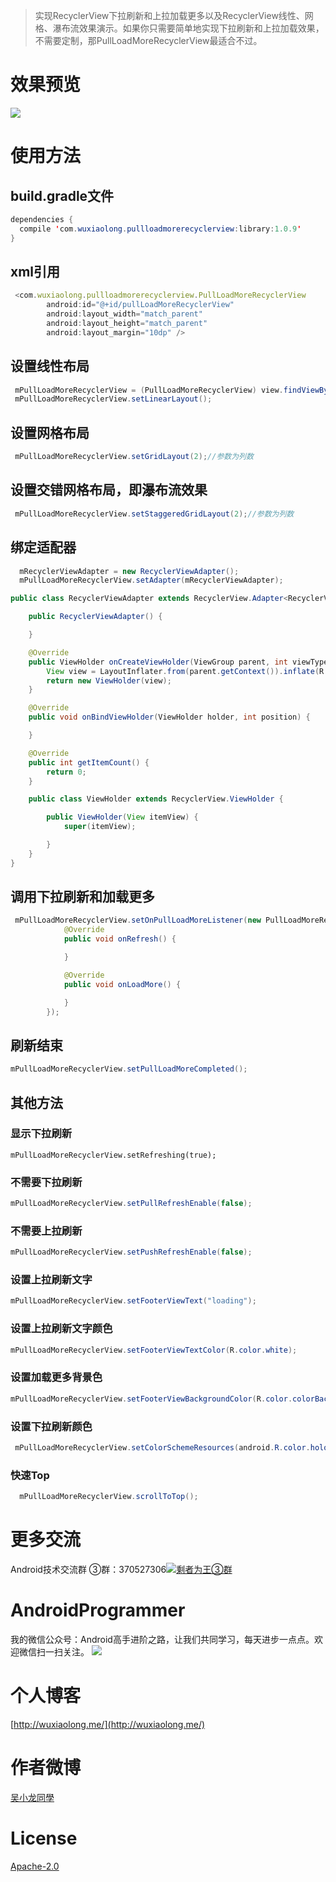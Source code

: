 > 实现RecyclerView下拉刷新和上拉加载更多以及RecyclerView线性、网格、瀑布流效果演示。如果你只需要简单地实现下拉刷新和上拉加载效果，不需要定制，那PullLoadMoreRecyclerView最适合不过。

# 效果预览
![](https://github.com/WuXiaolong/PullLoadMoreRecyclerView/raw/master/screenshots/screenshots.gif)

# 使用方法

## build.gradle文件
```java
dependencies {
  compile 'com.wuxiaolong.pullloadmorerecyclerview:library:1.0.9'
}
```

## xml引用
```js
 <com.wuxiaolong.pullloadmorerecyclerview.PullLoadMoreRecyclerView
        android:id="@+id/pullLoadMoreRecyclerView"
        android:layout_width="match_parent"
        android:layout_height="match_parent"
        android:layout_margin="10dp" />
```

## 设置线性布局
```java
 mPullLoadMoreRecyclerView = (PullLoadMoreRecyclerView) view.findViewById(R.id.pullLoadMoreRecyclerView);
 mPullLoadMoreRecyclerView.setLinearLayout();
```

## 设置网格布局
```java
 mPullLoadMoreRecyclerView.setGridLayout(2);//参数为列数
```

## 设置交错网格布局，即瀑布流效果
```java
 mPullLoadMoreRecyclerView.setStaggeredGridLayout(2);//参数为列数
```

## 绑定适配器
```java
  mRecyclerViewAdapter = new RecyclerViewAdapter();
  mPullLoadMoreRecyclerView.setAdapter(mRecyclerViewAdapter);

public class RecyclerViewAdapter extends RecyclerView.Adapter<RecyclerViewAdapter.ViewHolder> {

    public RecyclerViewAdapter() {

    }

    @Override
    public ViewHolder onCreateViewHolder(ViewGroup parent, int viewType) {
        View view = LayoutInflater.from(parent.getContext()).inflate(R.layout.recycler_view_item, parent, false);
        return new ViewHolder(view);
    }

    @Override
    public void onBindViewHolder(ViewHolder holder, int position) {

    }

    @Override
    public int getItemCount() {
        return 0;
    }

    public class ViewHolder extends RecyclerView.ViewHolder {

        public ViewHolder(View itemView) {
            super(itemView);

        }
    }
}
```

## 调用下拉刷新和加载更多
```java
 mPullLoadMoreRecyclerView.setOnPullLoadMoreListener(new PullLoadMoreRecyclerView.PullLoadMoreListener() {
            @Override
            public void onRefresh() {

            }

            @Override
            public void onLoadMore() {

            }
        });
```

## 刷新结束
```java
mPullLoadMoreRecyclerView.setPullLoadMoreCompleted();
```

## 其他方法

### 显示下拉刷新
```
mPullLoadMoreRecyclerView.setRefreshing(true);
```
### 不需要下拉刷新
```java
mPullLoadMoreRecyclerView.setPullRefreshEnable(false);
```

### 不需要上拉刷新
```java
mPullLoadMoreRecyclerView.setPushRefreshEnable(false);
```

### 设置上拉刷新文字
```java
mPullLoadMoreRecyclerView.setFooterViewText("loading");
```

### 设置上拉刷新文字颜色
```java
mPullLoadMoreRecyclerView.setFooterViewTextColor(R.color.white);
```

### 设置加载更多背景色
```java
mPullLoadMoreRecyclerView.setFooterViewBackgroundColor(R.color.colorBackground);
```

### 设置下拉刷新颜色
```java
 mPullLoadMoreRecyclerView.setColorSchemeResources(android.R.color.holo_red_dark,android.R.color.holo_blue_dark);
```

### 快速Top
```java
  mPullLoadMoreRecyclerView.scrollToTop();
```

# 更多交流
Android技术交流群
③群：370527306<a target="_blank" href="http://shang.qq.com/wpa/qunwpa?idkey=0a992ba077da4c8325cbfef1c9e81f0443ffb782a0f2135c1a8f7326baac58ac"><img border="0" src="http://pub.idqqimg.com/wpa/images/group.png" alt="剩者为王③群" title="剩者为王③群"></a>


# AndroidProgrammer
我的微信公众号：Android高手进阶之路，让我们共同学习，每天进步一点点。欢迎微信扫一扫关注。
![](http://7q5c2h.com1.z0.glb.clouddn.com/qrcode_AndroidProgrammer.jpg)

# 个人博客
[http://wuxiaolong.me/](http://wuxiaolong.me/)

# 作者微博
[吴小龙同學](http://weibo.com/u/2175011601)

# License
[Apache-2.0](https://opensource.org/licenses/apache2.0.php)
